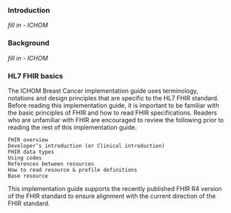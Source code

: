 ### Introduction

*fill in - ICHOM*



### Background

*fill in - ICHOM*

### HL7 FHIR basics

The ICHOM Breast Cancer implementation guide uses terminology, notations and design principles that are specific to the HL7 FHIR standard. Before reading this implementation guide, it is important to be familiar with the basic principles of FHIR and how to read FHIR specifications. Readers who are unfamiliar with FHIR are encouraged to review the following prior to reading the rest of this implementation guide.

    FHIR overview
    Developer’s introduction (or Clinical introduction)
    FHIR data types
    Using codes
    References between resources
    How to read resource & profile definitions
    Base resource

This implementation guide supports the recently published FHIR R4 version of the FHIR standard to ensure alignment with the current direction of the FHIR standard.

